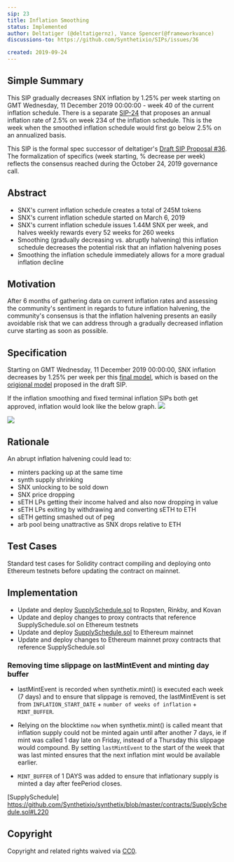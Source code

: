 ```yaml
---
sip: 23
title: Inflation Smoothing
status: Implemented
author: Deltatiger (@deltatigernz), Vance Spencer(@frameworkvance)
discussions-to: https://github.com/Synthetixio/SIPs/issues/36

created: 2019-09-24
---
```


## Simple Summary

This SIP gradually decreases SNX inflation by 1.25% per week starting on GMT Wednesday, 11 December 2019 00:00:00 - week 40 of the current inflation schedule. There is a separate [SIP-24](https://sips.synthetix.io/sips/sip-24) that proposes an annual inflation rate of 2.5% on week 234 of the inflation schedule. This is the week when the smoothed inflation schedule would first go below 2.5% on an annualized basis.

This SIP is the formal spec successor of deltatiger's [Draft SIP Proposal #36](https://github.com/Synthetixio/SIPs/issues/36). The formalization of specifics (week starting, % decrease per week) reflects the consensus reached during the October 24, 2019 governance call.

## Abstract

- SNX's current inflation schedule creates a total of 245M tokens
- SNX's current inflation schedule started on March 6, 2019
- SNX's current inflation schedule issues 1.44M SNX per week, and halves weekly rewards every 52 weeks for 260 weeks
- Smoothing (gradually decreasing vs. abruptly halvening) this inflation schedule decreases the potential risk that an inflation halvening poses
- Smoothing the inflation schedule immediately allows for a more gradual inflation decline

## Motivation

After 6 months of gathering data on current inflation rates and assessing the community's sentiment in regards to future inflation halvening, the community's consensus is that the inflation halvening presents an easily avoidable risk that we can address through a gradually decreased inflation curve starting as soon as possible.

## Specification

Starting on GMT Wednesday, 11 December 2019 00:00:00, SNX inflation decreases by 1.25% per week per this [final model](https://docs.google.com/spreadsheets/d/1a5r9aFP5bh6wGG4-HIW2MWPf4yMthZvesZOurnG-v_8/edit#gid=0), which is based on the [origional model](https://docs.google.com/spreadsheets/d/1rVXFnZSMvHEv5XpA5Q23x-cXEo7w-2T80wlAfT-YbuI/edit#gid=1445735519) proposed in the draft SIP.

If the inflation smoothing and fixed terminal inflation SIPs both get approved, inflation would look like the below graph.
![](https://user-images.githubusercontent.com/55753617/69513159-b38a8000-0efb-11ea-894e-2a89064a0998.png)

![](https://user-images.githubusercontent.com/55753617/69513160-b38a8000-0efb-11ea-9a96-4cfa95eb8ccd.png)

## Rationale

An abrupt inflation halvening could lead to:

- minters packing up at the same time
- synth supply shrinking
- SNX unlocking to be sold down
- SNX price dropping
- sETH LPs getting their income halved and also now dropping in value
- sETH LPs exiting by withdrawing and converting sETH to ETH
- sETH getting smashed out of peg
- arb pool being unattractive as SNX drops relative to ETH

## Test Cases

Standard test cases for Solidity contract compiling and deploying onto Ethereum testnets before updating the contract on mainnet.

## Implementation

- Update and deploy [SupplySchedule.sol](https://github.com/Synthetixio/synthetix/blob/master/contracts/SupplySchedule.sol) to Ropsten, Rinkby, and Kovan
- Update and deploy changes to proxy contracts that reference SupplySchedule.sol on Ethereum testnets
- Update and deploy [SupplySchedule.sol](https://github.com/Synthetixio/synthetix/blob/master/contracts/SupplySchedule.sol) to Ethereum mainnet
- Update and deploy changes to Ethereum mainnet proxy contracts that reference SupplySchedule.sol

### Removing time slippage on lastMintEvent and minting day buffer

- lastMintEvent is recorded when synthetix.mint() is executed each week (7 days) and to ensure that slippage is removed, the lastMintEvent is set from `INFLATION_START_DATE` + `number of weeks of inflation` + `MINT_BUFFER`. 

- Relying on the blocktime `now` when synthetix.mint() is called meant that inflation supply could not be minted again until after another 7 days, ie if mint was called 1 day late on Friday, instead of a Thursday this slippage would compound. By setting `lastMintEvent` to the start of the week that was last minted ensures that the next inflation mint would be available earlier.

- `MINT_BUFFER` of 1 DAYS was added to ensure that inflationary supply is minted a day after feePeriod closes. 

[SupplySchedule] https://github.com/Synthetixio/synthetix/blob/master/contracts/SupplySchedule.sol#L220

## Copyright

Copyright and related rights waived via [CC0](https://creativecommons.org/publicdomain/zero/1.0/).
